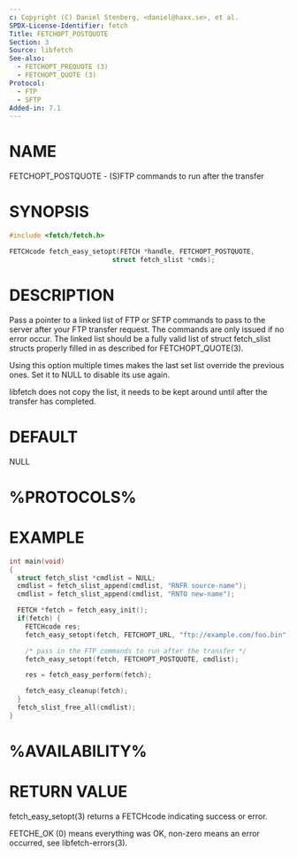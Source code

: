 ```yaml
---
c: Copyright (C) Daniel Stenberg, <daniel@haxx.se>, et al.
SPDX-License-Identifier: fetch
Title: FETCHOPT_POSTQUOTE
Section: 3
Source: libfetch
See-also:
  - FETCHOPT_PREQUOTE (3)
  - FETCHOPT_QUOTE (3)
Protocol:
  - FTP
  - SFTP
Added-in: 7.1
---
```


# NAME

FETCHOPT_POSTQUOTE - (S)FTP commands to run after the transfer

# SYNOPSIS

~~~c
#include <fetch/fetch.h>

FETCHcode fetch_easy_setopt(FETCH *handle, FETCHOPT_POSTQUOTE,
                          struct fetch_slist *cmds);
~~~

# DESCRIPTION

Pass a pointer to a linked list of FTP or SFTP commands to pass to the server
after your FTP transfer request. The commands are only issued if no error
occur. The linked list should be a fully valid list of struct fetch_slist
structs properly filled in as described for FETCHOPT_QUOTE(3).

Using this option multiple times makes the last set list override the previous
ones. Set it to NULL to disable its use again.

libfetch does not copy the list, it needs to be kept around until after the
transfer has completed.

# DEFAULT

NULL

# %PROTOCOLS%

# EXAMPLE

~~~c
int main(void)
{
  struct fetch_slist *cmdlist = NULL;
  cmdlist = fetch_slist_append(cmdlist, "RNFR source-name");
  cmdlist = fetch_slist_append(cmdlist, "RNTO new-name");

  FETCH *fetch = fetch_easy_init();
  if(fetch) {
    FETCHcode res;
    fetch_easy_setopt(fetch, FETCHOPT_URL, "ftp://example.com/foo.bin");

    /* pass in the FTP commands to run after the transfer */
    fetch_easy_setopt(fetch, FETCHOPT_POSTQUOTE, cmdlist);

    res = fetch_easy_perform(fetch);

    fetch_easy_cleanup(fetch);
  }
  fetch_slist_free_all(cmdlist);
}
~~~

# %AVAILABILITY%

# RETURN VALUE

fetch_easy_setopt(3) returns a FETCHcode indicating success or error.

FETCHE_OK (0) means everything was OK, non-zero means an error occurred, see
libfetch-errors(3).
